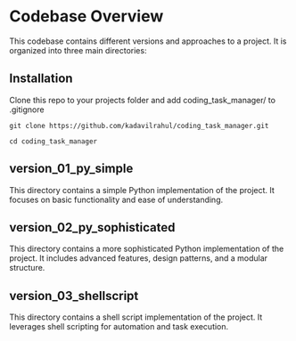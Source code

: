 # Codebase Overview

This codebase contains different versions and approaches to a project. It is organized into three main directories:

## Installation

Clone this repo to your projects folder and add coding_task_manager/ to .gitignore

```
git clone https://github.com/kadavilrahul/coding_task_manager.git
```
```
cd coding_task_manager
```

## version_01_py_simple

This directory contains a simple Python implementation of the project. It focuses on basic functionality and ease of understanding.

## version_02_py_sophisticated

This directory contains a more sophisticated Python implementation of the project. It includes advanced features, design patterns, and a modular structure.

## version_03_shellscript

This directory contains a shell script implementation of the project. It leverages shell scripting for automation and task execution.